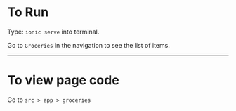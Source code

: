 # To Run

Type: `ionic serve` into terminal.

Go to `Groceries` in the navigation to see the list of items. 

<hr />

# To view page code

Go to `src > app > groceries`